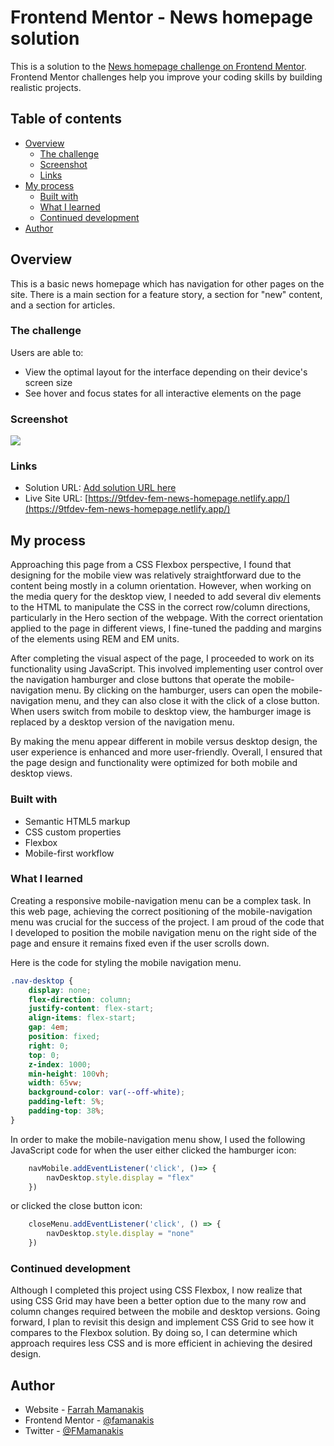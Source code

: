 # Frontend Mentor - News homepage solution

This is a solution to the [News homepage challenge on Frontend Mentor](https://www.frontendmentor.io/challenges/news-homepage-H6SWTa1MFl). Frontend Mentor challenges help you improve your coding skills by building realistic projects. 

## Table of contents

- [Overview](#overview)
  - [The challenge](#the-challenge)
  - [Screenshot](#screenshot)
  - [Links](#links)
- [My process](#my-process)
  - [Built with](#built-with)
  - [What I learned](#what-i-learned)
  - [Continued development](#continued-development)
- [Author](#author)


## Overview
This is a basic news homepage which has navigation for other pages on the site. There is a main section for a feature story, a section for "new" content, and a section for articles.

### The challenge

Users are able to:

- View the optimal layout for the interface depending on their device's screen size
- See hover and focus states for all interactive elements on the page

### Screenshot

![](./screenshot.jpg)


### Links

- Solution URL: [Add solution URL here](https://your-solution-url.com)
- Live Site URL: [https://9tfdev-fem-news-homepage.netlify.app/](https://9tfdev-fem-news-homepage.netlify.app/)

## My process
Approaching this page from a CSS Flexbox perspective, I found that designing for the mobile view was relatively straightforward due to the content being mostly in a column orientation. However, when working on the media query for the desktop view, I needed to add several div elements to the HTML to manipulate the CSS in the correct row/column directions, particularly in the Hero section of the webpage. With the correct orientation applied to the page in different views, I fine-tuned the padding and margins of the elements using REM and EM units.

After completing the visual aspect of the page, I proceeded to work on its functionality using JavaScript. This involved implementing user control over the navigation hamburger and close buttons that operate the mobile-navigation menu. By clicking on the hamburger, users can open the mobile-navigation menu, and they can also close it with the click of a close button. When users switch from mobile to desktop view, the hamburger image is replaced by a desktop version of the navigation menu.

By making the menu appear different in mobile versus desktop design, the user experience is enhanced and more user-friendly. Overall, I ensured that the page design and functionality were optimized for both mobile and desktop views.

### Built with

- Semantic HTML5 markup
- CSS custom properties
- Flexbox
- Mobile-first workflow

### What I learned

Creating a responsive mobile-navigation menu can be a complex task. In this web page, achieving the correct positioning of the mobile-navigation menu was crucial for the success of the project. I am proud of the code that I developed to position the mobile navigation menu on the right side of the page and ensure it remains fixed even if the user scrolls down.

Here is the code for styling the mobile navigation menu.
```css 
.nav-desktop {
    display: none;
    flex-direction: column;
    justify-content: flex-start;
    align-items: flex-start;
    gap: 4em;
    position: fixed;
    right: 0;
    top: 0;
    z-index: 1000;
    min-height: 100vh;
    width: 65vw;
    background-color: var(--off-white);
    padding-left: 5%;
    padding-top: 38%;
}
```
In order to make the mobile-navigation menu show, I used the following JavaScript code for when the user either clicked the hamburger icon:

```JavaScript
    navMobile.addEventListener('click', ()=> {
        navDesktop.style.display = "flex"
    })
``` 

or clicked the close button icon:

```JavaScript
    closeMenu.addEventListener('click', () => {
        navDesktop.style.display = "none"
    })
```


### Continued development

Although I completed this project using CSS Flexbox, I now realize that using CSS Grid may have been a better option due to the many row and column changes required between the mobile and desktop versions. Going forward, I plan to revisit this design and implement CSS Grid to see how it compares to the Flexbox solution. By doing so, I can determine which approach requires less CSS and is more efficient in achieving the desired design.

## Author

- Website - [Farrah Mamanakis](https://github.com/famanakis)
- Frontend Mentor - [@famanakis](https://www.frontendmentor.io/profile/famanakis)
- Twitter - [@FMamanakis](https://twitter.com/FMamanakis)


